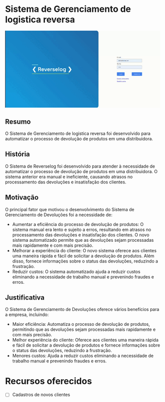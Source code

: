 # Sistema de Gerenciamento de logistica reversa

![Screencast from 2024-08-12 15-04-40.gif](public/assets/Screencast%20from%202024-08-12%2015-04-40.gif)

## Resumo

O Sistema de Gerenciamento de logistica reversa foi desenvolvido para automatizar o processo de devolução de produtos em
uma distribuidora.

## História

O Sistema de Reverselog foi desenvolvido para atender à necessidade de automatizar o processo de
devolução de produtos em uma distribuidora. O sistema anterior era manual e ineficiente, causando atrasos no
processamento das devoluções e insatisfação dos clientes.

## Motivação

O principal fator que motivou o desenvolvimento do Sistema de Gerenciamento de Devoluções foi a necessidade de:

- Aumentar a eficiência do processo de devolução de produtos: O sistema manual era lento e sujeito a erros, resultando
  em atrasos no processamento das devoluções e insatisfação dos clientes. O novo sistema automatizado permite que as
  devoluções sejam processadas mais rapidamente e com mais precisão.
- Melhorar a experiência do cliente: O novo sistema oferece aos clientes uma maneira rápida e fácil de solicitar a
  devolução de produtos. Além disso, fornece informações sobre o status das devoluções, reduzindo a frustração.
- Reduzir custos: O sistema automatizado ajuda a reduzir custos eliminando a necessidade de trabalho manual e prevenindo
  fraudes e erros.

## Justificativa

O Sistema de Gerenciamento de Devoluções oferece vários benefícios para a empresa, incluindo:

- Maior eficiência: Automatiza o processo de devolução de produtos, permitindo que as devoluções sejam processadas mais
  rapidamente e com mais precisão.
- Melhor experiência do cliente: Oferece aos clientes uma maneira rápida e fácil de solicitar a devolução de produtos e
  fornece informações sobre o status das devoluções, reduzindo a frustração.
- Menores custos: Ajuda a reduzir custos eliminando a necessidade de trabalho manual e prevenindo fraudes e erros.

# Recursos oferecidos

- [ ] Cadastros de novos clientes
  
